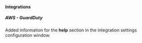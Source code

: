 
#### Integrations
##### AWS - GuardDuty
Added information for the **help** section in the integration settings configuration window.
